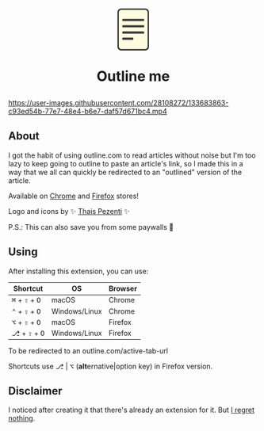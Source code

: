 <h1 align="center"><img src="logo-128.png" width="64" alt="Outline me 'logo'" />

Outline me

</h1>

https://user-images.githubusercontent.com/28108272/133683863-c93ed54b-77e7-48e4-b6e7-daf57d671bc4.mp4

## About
I got the habit of using outline.com to read articles without noise but I'm too lazy to keep going to outline to paste an article's link, so I made this in a way that we all can quickly be redirected to an "outlined" version of the article.

Available on [Chrome](https://chrome.google.com/webstore/detail/outline-me/hgbhppchgchgfpgkmifbkolaeadghfjo) and [Firefox](https://addons.mozilla.org/en-US/firefox/addon/outline-me/) stores!

Logo and icons by :sparkles: [Thais Pezenti](https://linktree.com.br/new/ThaisPezenti) :sparkles:

P.S.: This can also save you from some paywalls 👀

## Using
After installing this extension, you can use:

| Shortcut | OS | Browser |
| -------- | -- | ------- |
| <kbd>⌘</kbd> + <kbd>⇧</kbd> + <kbd>O</kbd> | macOS | Chrome |
| <kbd>⌃</kbd> + <kbd>⇧</kbd> + <kbd>O</kbd> | Windows/Linux | Chrome |
| <kbd>⌥</kbd> + <kbd>⇧</kbd> + <kbd>O</kbd> | macOS | Firefox |
| <kbd>⎇</kbd> + <kbd>⇧</kbd> + <kbd>O</kbd> | Windows/Linux | Firefox |

To be redirected to an outline.com/active-tab-url

Shortcuts use <kbd>⎇</kbd> | <kbd>⌥</kbd> (**alt**ernative|option key) in Firefox version.

## Disclaimer
I noticed after creating it that there's already an extension for it. But [I regret nothing](https://en.wikipedia.org/wiki/Not_invented_here).
